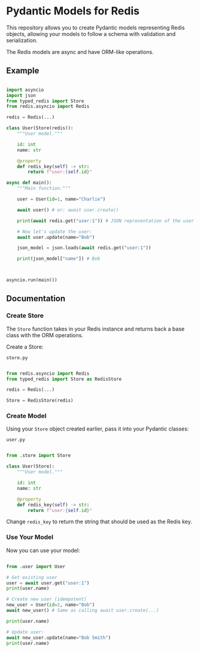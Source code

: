 # Pydantic Models for Redis

This repository allows you to create Pydantic models representing Redis objects, allowing
your models to follow a schema with validation and serialization.

The Redis models are async and have ORM-like operations.

## Example

```python

import asyncio
import json
from typed_redis import Store
from redis.asyncio import Redis

redis = Redis(...)

class User(Store(redis)):
    """User model."""

    id: int
    name: str

    @property
    def redis_key(self) -> str:
        return f"user:{self.id}"

async def main():
    """Main function."""

    user = User(id=1, name="Charlie")

    await user() # or: await user.create()

    print(await redis.get("user:1")) # JSON representation of the user

    # Now let's update the user:
    await user.update(name="Bob")

    json_model = json.loads(await redis.get("user:1"))

    print(json_model["name"]) # Bob



asyncio.run(main())

```

## Documentation

### Create Store

The `Store` function takes in your Redis instance and returns back a base class with the ORM operations.

Create a Store:

`store.py`
```python

from redis.asyncio import Redis
from typed_redis import Store as RedisStore

redis = Redis(...)

Store = RedisStore(redis)
```

### Create Model

Using your `Store` object created earlier, pass it into your Pydantic classes:

`user.py`
```python

from .store import Store

class User(Store):
    """User model."""

    id: int
    name: str

    @property
    def redis_key(self) -> str:
        return f"user:{self.id}"
```

Change `redis_key` to return the string that should be used as the Redis key.

### Use Your Model

Now you can use your model:

```python

from .user import User

# Get existing user
user = await user.get("user:1")
print(user.name)

# Create new user (idempotent)
new_user = User(id=2, name="Bob")
await new_user() # Same as calling await user.create(...)

print(user.name)

# Update user:
await new_user.update(name="Bob Smith")
print(user.name)
```
